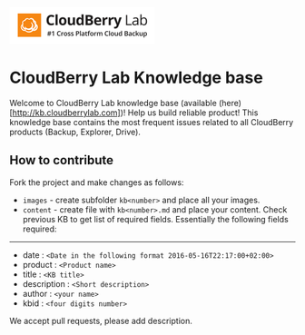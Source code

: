 ![CloudBerry Lab](/logo.png)

# CloudBerry Lab Knowledge base

Welcome to CloudBerry Lab knowledge base (available (here)[http://kb.cloudberrylab.com])! Help us build reliable product! This knowledge base contains the most frequent issues related to all CloudBerry products (Backup, Explorer, Drive).

## How to contribute

Fork the project and make changes as follows:

* `images` - create subfolder `kb<number>` and place all your images.
* `content` - create file with `kb<number>.md` and place your content. Check previous KB to get list of required fields. Essentially the following fields required:

---
* date        : `<Date in the following format 2016-05-16T22:17:00+02:00>`
* product     : `<Product name>`
* title       : `<KB title>`
* description : `<Short description>`
* author      : `<your name>`
* kbid        : `<four digits number>`

We accept pull requests, please add description.
